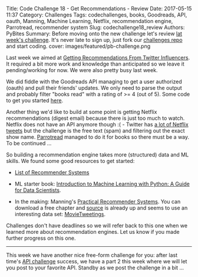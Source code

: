 Title: Code Challenge 18 - Get Recommendations - Review
Date: 2017-05-15 11:37
Category: Challenges
Tags: codechallenges, books, Goodreads, API, oauth, Manning, Machine Learning, Netflix, recommendation engine, Parrotread, recommender system
Slug: codechallenge18_review
Authors: PyBites
Summary: Before moving onto the new challenge let's review [lat week's challenge](http://pybit.es/codechallenge18.html). It's never late to sign up, just fork our [challenges repo](https://github.com/pybites/challenges) and start coding.
cover: images/featured/pb-challenge.png

Last week we aimed at [Getting Recommendations From Twitter Influencers](http://pybit.es/codechallenge18.html). It required a bit more work and knowledge than anticipated so we leave it pending/working for now. We were also pretty busy last week.

We did fiddle with the Goodreads API managing to get a user authorized (oauth) and pull their friends' updates. We only need to parse the output and probably filter "books read" with a rating of >= 4 (out of 5). Some code to get you started [here](https://github.com/pybites/challenges/tree/solutions/18).

Another thing we'd like to build at some point is getting Netflix recommendations (digest email) because there is just too much to watch. Netflix does not have an API anymore though :( - Twitter has [a lot of Netflix tweets](https://twitter.com/search?q=netflix%20recommend&src=typd) but the challenge is the free text (spam) and filtering out the exact show name. [Parrotread](https://parrotread.com/) managed to do it for books so there must be a way. To be continued ... 

So building a recommendation engine takes more (structured) data and ML skills. We found some good resources to get started: 

* [List of Recommender Systems](https://github.com/grahamjenson/list_of_recommender_systems) 

* ML starter book: [Introduction to Machine Learning with Python: A Guide for Data Scientists](http://www.amazon.com/dp/1449369413/?tag=pyb0f-20). 

* In the making: Manning's [Practical Recommender Systems](https://www.manning.com/books/practical-recommender-systems). You can download a free chapter and [source](https://github.com/practical-recommender-systems) is already up and seems to use an interesting data set: [MovieTweetings](https://github.com/sidooms/MovieTweetings).

Challenges don't have deadlines so we will refer back to this one when we learned more about recommendation engines. Let us know if you made further progress on this one.

---

This week we have another nice free-form challenge for you: after last time's [API challenge](http://pybit.es/codechallenge16.html) success, we have a part 2 this week where we will let you post to your favorite API. Standby as we post the challenge in a bit ...
